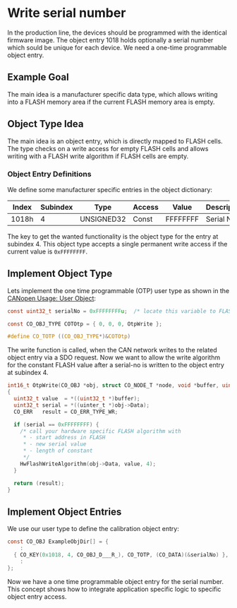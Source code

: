 # Write serial number

In the production line, the devices should be programmed with the identical firmware image. The object entry 1018 holds optionally a serial number which sould be unique for each device. We need a one-time programmable object entry.

## Example Goal

The main idea is a manufacturer specific data type, which allows writing into a FLASH memory area if the current FLASH memory area is empty.

## Object Type Idea

The main idea is an object entry, which is directly mapped to FLASH cells. The type checks on a write access for empty FLASH cells and allows writing with a FLASH write algorithm if FLASH cells are empty.


### Object Entry Definitions

We define some manufacturer specific entries in the object dictionary:

| Index | Subindex | Type       | Access     | Value    | Description        |
| ----- | -------- | ---------- | ---------- | -------- | ------------------ |
| 1018h | 4        | UNSIGNED32 | Const      | FFFFFFFF | Serial No.         |

The key to get the wanted functionality is the object type for the entry at subindex 4. This object type accepts a single permanent write access if the current value is `0xFFFFFFFF`.

## Implement Object Type

Lets implement the one time programmable (OTP) user type as shown in the [CANopen Usage: User Object][1]:

```c
const uint32_t serialNo = 0xFFFFFFFFu;  /* locate this variable to FLASH and initialize with empty cell value */

const CO_OBJ_TYPE COTOtp = { 0, 0, 0, OtpWrite };

#define CO_TOTP ((CO_OBJ_TYPE*)&COTOtp)
```

The write function is called, when the CAN network writes to the related object entry via a SDO request.
Now we want to allow the write algorithm for the constant FLASH value after a serial-no is written to the object entry at subindex 4.

```c
int16_t OtpWrite(CO_OBJ *obj, struct CO_NODE_T *node, void *buffer, uint32_t size)
{
  uint32_t value  = *((uint32_t *)buffer);
  uint32_t serial = *((uinter_t *)obj->Data);
  CO_ERR   result = CO_ERR_TYPE_WR;

  if (serial == 0xFFFFFFFF) {
    /* call your hardware specific FLASH algorithm with
     * - start address in FLASH
     * - new serial value
     * - length of constant
     */
    HwFlashWriteAlgorithm(obj->Data, value, 4);
  }

  return (result);
}
```

## Implement Object Entries


We use our user type to define the calibration object entry:

```c
const CO_OBJ ExampleObjDir[] = {
    :
  { CO_KEY(0x1018, 4, CO_OBJ_D___R_), CO_TOTP, (CO_DATA)(&serialNo) },
    :
};
```

Now we have a one time programmable object entry for the serial number. This concept shows how to integrate application specific logic to specific object entry access.


[1]: ../../usage/dictionary#user-objects

